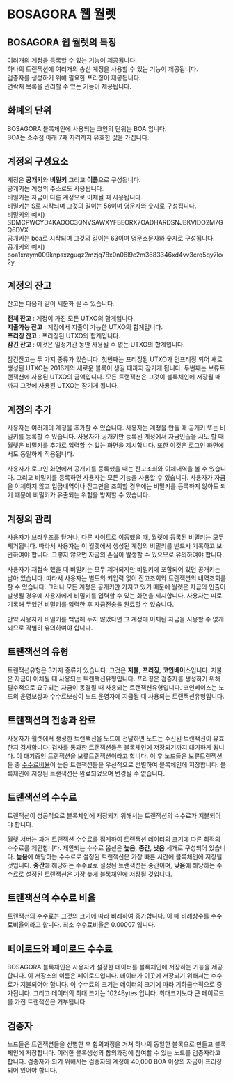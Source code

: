 # BOSAGORA 웹 월렛

## BOSAGORA 웹 월렛의 특징

여러개의 계정을 등록할 수 있는 기능이 제공됩니다.  
하나의 트랜잭션에 여러개의 송신 계정을 사용할 수 있는 기능이 제공됩니다.  
검증자를 생성하기 위해 필요한 프리징이 제공됩니다.  
연락처 목록을 관리할 수 있는 기능이 제공됩니다.

## 화폐의 단위

BOSAGORA 블록체인에 사용되는 코인의 단위는 BOA 입니다.  
BOA는 소수점 아래 7째 자리까지 유효한 값을 가집니다.

## 계정의 구성요소

계정은 **공개키**와 **비밀키** 그리고 **이름**으로 구성됩니다.  
공개키는 계정의 주소로도 사용됩니다.  
비밀키는 자금이 다른 계정으로 이체될 때 사용됩니다.  
비밀키는 S로 시작되며 그것의 길이는 56이며 영문자와 숫자로 구성됩니다.  
비밀키의 예시) SDMCPWCYD4KAOOC3QNVSAWXYFBEORX7OADHARDSNJBKVIDO2M7GQ6DVX  
공개키는 boa로 시작되며 그것의 길이는 63이며 영문소문자와 숫자로 구성됩니다.  
공개키의 예시) boa1xraym009knpsxzguqz2mzjq78x0n06l9c2m3683346xd4vv3crq5qy7kx2y  

## 계정의 잔고

잔고는 다음과 같이 세분화 될 수 있습니다.

**전체 잔고** : 계정이 가진 모든 UTXO의 합계입니다.  
**지출가능 잔고** : 계정에서 지출이 가능한 UTXO의 합계입니다.  
**프리징 잔고** : 프리징된 UTXO의 합계입니다.  
**잠긴 잔고** : 이것은 일정기간 동안 사용될 수 없는 UTXO의 합계입니다.

잠긴잔고는 두 가지 종류가 있습니다. 
첫번째는 프리징된 UTXO가 언프리징 되어 새로 생성된 UTXO는 2016개의 새로운 블록이 생길 때까지 잠기게 됩니다. 
두번째는 보류트랜잭션에 사용된 UTXO의 금액입니다. 
모든 트랜잭션은 그것이 블록체인에 저장될 때 까지 그것에 사용된 UTXO는 잠기게 됩니다. 

## 계정의 추가

사용자는 여러개의 계정을 추가할 수 있습니다. 
사용자는 계정을 만들 때 공개키 또는 비밀키를 등록할 수 있습니다. 
사용자가 공개키만 등록된 계정에서 자금인출을 시도 할 때 월렛은 비밀키를 추가로 입력할 수 있는 화면을 제시합니다.
또한 이것은 로그인 화면에서도 동일하게 적용됩니다.

사용자가 로그인 화면에서 공개키를 등록했을 때는 잔고조회와 이체내역을 볼 수 있습니다. 
그리고 비밀키를 등록하면 사용자는 모든 기능을 사용할 수 있습니다. 
사용자가 자금을 이체하지 않고 입금내역이나 잔고만을 조회할 경우에는 
비밀키를 등록하지 않아도 되기 때문에 비밀키가 유출되는 위험을 방지할 수 있습니다.

## 계정의 관리

사용자가 브라우즈를 닫거나, 다른 사이트로 이동했을 때, 
월렛에 등록된 비밀키는 모두 제거됩니다. 
따라서 사용자는 이 월렛에서 생성된 계정의 비밀키를 반드시 기록하고 보관하여야 합니다. 
그렇지 않으면 자금의 손실이 발생할 수 있으므로 유의하여야 합니다.

사용자가 재접속 했을 때 비밀키는 모두 제거되지만 비밀키에 포함되어 있던 공개키는 남아 있습니다. 
따라서 사용자는 별도의 키입력 없이 잔고조회와 트랜잭션의 내역조회를 할 수 있습니다. 
그러나 모든 계정은 공개키만 가지고 있기 때문에 월렛은 자금의 인출이 발생될 경우에 
사용자에게 비밀키를 입력할 수 있는 화면을 제시합니다. 
사용자는 따로 기록해 두었던 비밀키를 입력한 후 자금전송을 완료할 수 있습니다.

만약 사용자가 비밀키를 백업해 두지 않았다면 그 계정에 이체된 자금을 사용할 수 없게 되므로 각별히 유의하여야 합니다.

## 트랜잭션의 유형

트랜잭션유형은 3가지 종류가 있습니다. 
그것은 **지불**, **프리징**, **코인베이스**입니다. 
지불은 자금이 이체될 때 사용되는 트랜잭션유형입니다. 
프리징은 검증자를 생성하기 위해 필수적으로 요구되는 자금이 동결될 때 사용되는 트랜잭션유형입니다. 
코인베이스는 노드의 운영보상과 수수료보상이 노드 운영자에 지급될 때 사용되는 트랜잭션유형입니다.

## 트랜잭션의 전송과 완료

사용자가 월렛에서 생성한 트랜잭션을 노드에 전달하면 노드는 수신된 트랜잭션이 유효한지 검사합니다. 
검사를 통과한 트랜잭션들은 블록체인에 저장되기까지 대기하게 됩니다. 
이 대기중인 트랜잭션을 보류트랜잭션이라고 합니다. 
이 후 노드들은 보류트랜잭션들 중 [수수료비율](#트랜잭션의-수수료-비율)이 높은 트랜잭션들을 우선적으로 선별하여 블록체인에 저장합니다. 
블록체인에 저장된 트랜잭션은 완료되었으며 변경될 수 없습니다.
    
## 트랜잭션의 수수료

트랜잭션이 성공적으로 블록체인에 저장되기 위해서는 트랜잭션의 수수료가 지불되어야 합니다. 

월렛 서버는 과거 트랜잭션 수수료를 집계하여 트랜잭션 데이터의 크기에 따른 최적의 수수료를 제안합니다. 
제안되는 수수료 옵션은 **높음**, **중간**, **낮음** 세개로 구성되어 있습니다. 
**높음**에 해당하는 수수료로 설정된 트랜잭션은 가장 빠른 시간에 블록체인에 저장될 것입니다. 
**중간**에 해당하는 수수료로 설정된 트랜잭션은 중간이며, 
**낮음**에 해당하는 수수료로 설정된 트랜잭션은 가장 늦게 블록체인에 저장될 것입니다.

## 트랜잭션의 수수료 비율
트랜잭션의 수수료는 그것의 크기에 따라 비례하여 증가합니다. 
이 때 비례상수를 수수료비율이라고 합니다. 최소 수수료비율은 0.00007 입니다.

## 페이로드와 페이로드 수수료

BOSAGORA 블록체인은 사용자가 설정한 데이터를 블록체인에 저장하는 기능을 제공합니다. 
이 저장소의 이름은 페이로드입니다. 
데이터가 이곳에 저장되기 위해서는 수수료가 지불되어야 합니다. 
이 수수료의 크기는 데이터의 크기에 따라 기하급수적으로 증가됩니다. 
그리고 데이터의 최대 크기는 1024Bytes 입니다. 
최대크기보다 큰 페이로드를 가진 트랜잭션은 거부됩니다

## 검증자

노드들은 트랜잭션들을 선별한 후 합의과정을 거쳐 하나의 동일한 블록으로 만들고 블록체인에 저장합니다. 
이러한 블록생성의 합의과정에 참여할 수 있는 노드를 검증자라고 합니다.
검증자가 되기 위해서는 검증자의 계정에 40,000 BOA 이상의 자금이 프리징되어 있어야 합니다.

